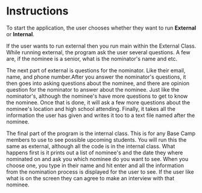 <h1> Instructions </h1>



<p>To start the application, the user chooses whether they want to run <b>External</b> or <b>Internal</b>.</p>

 

<p>If the user wants to run external then you run main within the External Class. While running external, the program ask the user several questions. A few are, if the nominee is a senior, what is the nominator's name and etc.</p>

<p>    The next part of external is questions for the nominator. Like their email, name, and phone number.After you answer the nominator's questions, it then goes into asking questions about the nominee, and there are opinion question for the nominator to answer about the nominee. Just like the nominator's, although the nominee's have more questions to get to know the nominee. Once that is done, it will ask a few more questions about the nominee's location and high school attending. Finally, it takes all the information the user has given and writes it too to a text file named after the nominee.  </p>

<p>The final part of the program is the internal class. This is for any Base Camp members to use to see possible upcoming students. You will run this the same as external, although all the code is in the internal class. What happens first is it prints out a list of nominee's and the date they where nominated on and ask you which nominee do you want to see. When you choose one, you type in their name and hit enter and all the information from the nomination process is displayed for the user to see. If the user like what is on the screen they can agree to make an interview with that nominee.</p>

